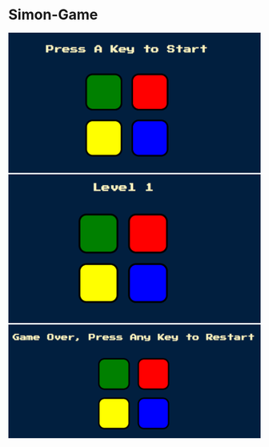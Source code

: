 # Simon-Game

![Design preview for the Stats preview card component coding challenge](./images/simon-game-start.png)
![Design preview for the Stats preview card component coding challenge](./images/simon-game-level.png)
![Design preview for the Stats preview card component coding challenge](./images/simon-game-over.png)
